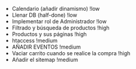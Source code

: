 - Calendario (añadir dinamismo) !low
- Llenar DB (half-done) !low
- Implementar rol de Administrador !low
- Filtrado y búsqueda de productos !high
- Productos y sus páginas !high
- htaccess !medium
- AÑADIR EVENTOS !medium
- Vaciar carrito cuando se realice la compra !high
- Añadir el sitemap !medium
